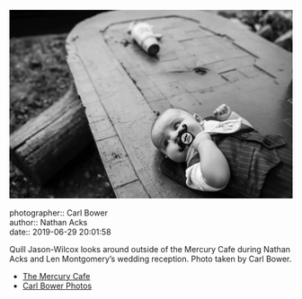 ![Quill Jason-Wilcox looks around outside of the Mercury Cafe](assets/2019-06-29-set-3-the-reception-75.webp)

photographer:: Carl Bower  
author:: Nathan Acks  
date:: 2019-06-29 20:01:58

Quill Jason-Wilcox looks around outside of the Mercury Cafe during Nathan Acks and Len Montgomery’s wedding reception. Photo taken by Carl Bower.

* [The Mercury Cafe](http://mercurycafe.com)
* [Carl Bower Photos](https://carlbowerphotos.com)
